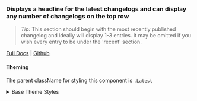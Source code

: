 ### Displays a headline for the latest changelogs and can display any number of changelogs on the top row

> _Tip:_ This section should begin with the most recently published changelog and ideally will display 1-3 entries. It may be omitted if you wish every entry to be under the 'recent' section.

[Full Docs](https://react.preview.pinpoint.com/?path=/docs/components-latest) | [Github](https://github.com/pinpt/react/tree/master/src/components/Latest)

#### Theming

The parent className for styling this component is `.Latest`

<details>
	<summary>Base Theme Styles</summary>

```css
.latestWrapper {
	@apply py-10 md:py-14 transition-colors duration-200;
	background-color: var(--section-bg-color);
}

.Latest .heading,
.Recent .heading,
.Search.Query .heading,
.Search.Results .heading {
	@apply text-2xl font-semibold;
}

.Latest {
	@apply flex flex-col md:flex-row;
}

.Latest .heading,
.Recent .heading,
.Search.Results .heading {
	@apply mb-10 md:mb-0 md:mr-4;
	flex-basis: 25%;
}

.Latest .cards {
	@apply flex gap-x-8;
	flex-basis: 75%;
}

.Latest .Content.Card.Container.wrapper .cover,
.Latest .Content.Card.Container.wrapper .covermedia .media-container img,
.Latest .Content.Card.Container.wrapper .empty-cover {
	@apply md:h-64 lg:h-80;
}
```

</details>
